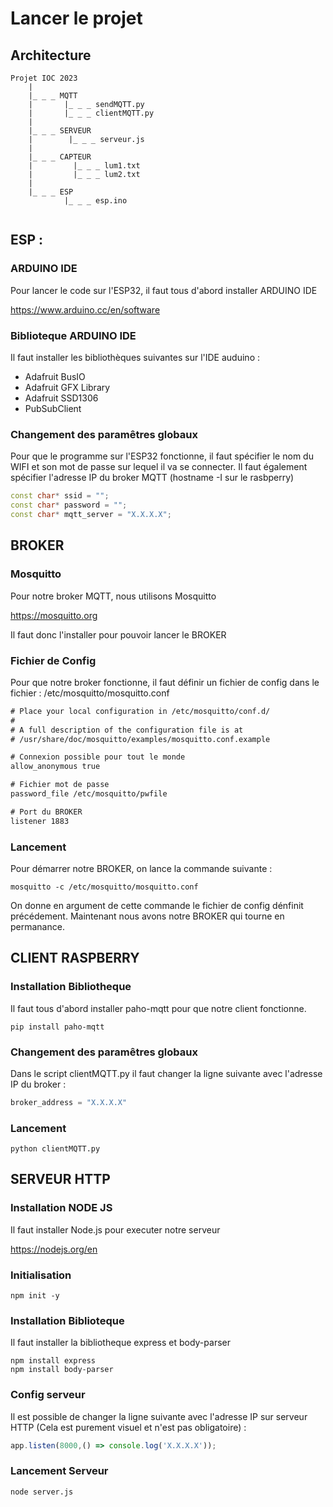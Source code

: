 # Lancer le projet 

## Architecture 

```
Projet IOC 2023
    |
    |_ _ _ MQTT
    |       |_ _ _ sendMQTT.py
    |       |_ _ _ clientMQTT.py
    |
    |_ _ _ SERVEUR
    |        |_ _ _ serveur.js
    |
    |_ _ _ CAPTEUR
    |         |_ _ _ lum1.txt
    |         |_ _ _ lum2.txt
    |
    |_ _ _ ESP
            |_ _ _ esp.ino
   
```

## ESP : 

### ARDUINO IDE

Pour lancer le code sur l'ESP32, il faut tous d'abord installer ARDUINO IDE 

https://www.arduino.cc/en/software

### Biblioteque ARDUINO IDE

Il faut installer les bibliothèques suivantes sur l'IDE auduino : 

* Adafruit BusIO
* Adafruit GFX Library
* Adafruit SSD1306 
* PubSubClient 

### Changement des paramêtres globaux 

Pour que le programme sur l'ESP32 fonctionne, il faut spécifier le nom du WIFI et son mot de passe sur lequel il va se connecter.
Il faut également spécifier l'adresse IP du broker MQTT
(hostname -I sur le rasbperry)
```ino
const char* ssid = "";
const char* password = "";
const char* mqtt_server = "X.X.X.X";
```

## BROKER 

### Mosquitto 

Pour notre broker MQTT, nous utilisons Mosquitto 

https://mosquitto.org

Il faut donc l'installer pour pouvoir lancer le BROKER

### Fichier de Config 

Pour que notre broker fonctionne, il faut définir un fichier de config dans le fichier : /etc/mosquitto/mosquitto.conf 

```txt 
# Place your local configuration in /etc/mosquitto/conf.d/
#
# A full description of the configuration file is at
# /usr/share/doc/mosquitto/examples/mosquitto.conf.example

# Connexion possible pour tout le monde
allow_anonymous true

# Fichier mot de passe
password_file /etc/mosquitto/pwfile

# Port du BROKER 
listener 1883
```

### Lancement  

Pour démarrer notre BROKER, on lance la commande suivante : 

```shell
mosquitto -c /etc/mosquitto/mosquitto.conf 
```

On donne en argument de cette commande le fichier de config dénfinit précédement.
Maintenant nous avons notre BROKER qui tourne en permanance.

## CLIENT RASPBERRY 

### Installation Bibliotheque 

Il faut tous d'abord installer paho-mqtt pour que notre client fonctionne.

```shell
pip install paho-mqtt
``` 
### Changement des paramêtres globaux 

Dans le script clientMQTT.py il faut changer la ligne suivante avec l'adresse IP du broker : 

```python
broker_address = "X.X.X.X"
```

### Lancement 

```shell 
python clientMQTT.py
```

## SERVEUR HTTP

### Installation NODE JS 

Il faut installer Node.js pour executer notre serveur

https://nodejs.org/en

### Initialisation

```shell 
npm init -y
```

### Installation Biblioteque 

Il faut installer la bibliotheque express et body-parser

```shell 
npm install express
npm install body-parser
```

### Config serveur 

Il est possible de changer la ligne suivante avec l'adresse IP sur serveur HTTP (Cela est purement visuel et n'est pas obligatoire) : 

```javascript 
app.listen(8000,() => console.log('X.X.X.X'));
```

### Lancement Serveur 

```shell 
node server.js
```
